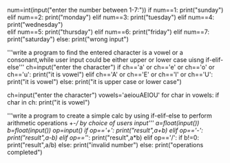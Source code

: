 num=int(input("enter the number between 1-7:"))
if num==1: print("sunday")
elif num==2: print("monday")
elif num==3: print("tuesday")
elif num==4: print("wednesday")    
elif num==5: print("thursday")
elif num==6: print("friday")
elif num==7: print("saturday")
else:
    print("wrong input")

'''write a program to find the entered character is a vowel or a consonant,while user input could be either 
upper or lower case uisng if-elif-else'''
ch=input("enter the character")
if ch=='a' or ch=='e' or ch=='o' or ch=='u':
    print("it is vowel")
elif ch=='A' or ch=='E' or ch=='I' or ch=='U':
    print("it is vowel")
else:
    print("it is upper case or lower case")

ch=input("enter the character")
vowels='aeiouAEIOU'
for char in vowels:
    if char in ch:
        print("it is vowel")
    
'''write a program to create a simple calc by using if-elif-else to perform arithmetic operations 
+-*/ by choice of users input'''
a=float(input())
b=float(input())
op=input()
if op=='+':
    print("result",a+b)
elif op=='-':
    print("result",a-b)
elif op=='*':
    print("result",a*b)
elif op=='/':
    if b!=0:
        print("result",a/b)
    else:
        print("invalid number")
else:
    print("operations completed")
